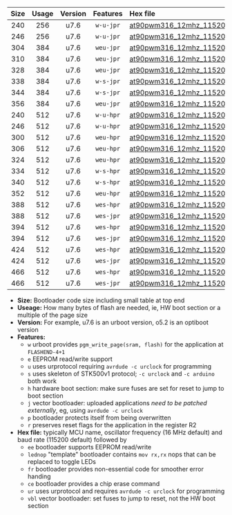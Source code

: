 |Size|Usage|Version|Features|Hex file|
|:-:|:-:|:-:|:-:|:--|
|240|256|u7.6|`w-u-jpr`|[at90pwm316_12mhz_115200bps_ur_vbl.hex](https://raw.githubusercontent.com/stefanrueger/urboot/main/at90pwm316_12mhz_115200bps_ur_vbl.hex)|
|246|256|u7.6|`w-u-jpr`|[at90pwm316_12mhz_115200bps_lednop_ur_vbl.hex](https://raw.githubusercontent.com/stefanrueger/urboot/main/at90pwm316_12mhz_115200bps_lednop_ur_vbl.hex)|
|304|384|u7.6|`weu-jpr`|[at90pwm316_12mhz_115200bps_ee_ur_vbl.hex](https://raw.githubusercontent.com/stefanrueger/urboot/main/at90pwm316_12mhz_115200bps_ee_ur_vbl.hex)|
|310|384|u7.6|`weu-jpr`|[at90pwm316_12mhz_115200bps_ee_lednop_ur_vbl.hex](https://raw.githubusercontent.com/stefanrueger/urboot/main/at90pwm316_12mhz_115200bps_ee_lednop_ur_vbl.hex)|
|328|384|u7.6|`weu-jpr`|[at90pwm316_12mhz_115200bps_ee_lednop_fr_ur_vbl.hex](https://raw.githubusercontent.com/stefanrueger/urboot/main/at90pwm316_12mhz_115200bps_ee_lednop_fr_ur_vbl.hex)|
|338|384|u7.6|`w-s-jpr`|[at90pwm316_12mhz_115200bps_vbl.hex](https://raw.githubusercontent.com/stefanrueger/urboot/main/at90pwm316_12mhz_115200bps_vbl.hex)|
|344|384|u7.6|`w-s-jpr`|[at90pwm316_12mhz_115200bps_lednop_vbl.hex](https://raw.githubusercontent.com/stefanrueger/urboot/main/at90pwm316_12mhz_115200bps_lednop_vbl.hex)|
|356|384|u7.6|`weu-jpr`|[at90pwm316_12mhz_115200bps_ee_lednop_fr_ce_ur_vbl.hex](https://raw.githubusercontent.com/stefanrueger/urboot/main/at90pwm316_12mhz_115200bps_ee_lednop_fr_ce_ur_vbl.hex)|
|240|512|u7.6|`w-u-hpr`|[at90pwm316_12mhz_115200bps_ur.hex](https://raw.githubusercontent.com/stefanrueger/urboot/main/at90pwm316_12mhz_115200bps_ur.hex)|
|246|512|u7.6|`w-u-hpr`|[at90pwm316_12mhz_115200bps_lednop_ur.hex](https://raw.githubusercontent.com/stefanrueger/urboot/main/at90pwm316_12mhz_115200bps_lednop_ur.hex)|
|300|512|u7.6|`weu-hpr`|[at90pwm316_12mhz_115200bps_ee_ur.hex](https://raw.githubusercontent.com/stefanrueger/urboot/main/at90pwm316_12mhz_115200bps_ee_ur.hex)|
|306|512|u7.6|`weu-hpr`|[at90pwm316_12mhz_115200bps_ee_lednop_ur.hex](https://raw.githubusercontent.com/stefanrueger/urboot/main/at90pwm316_12mhz_115200bps_ee_lednop_ur.hex)|
|324|512|u7.6|`weu-hpr`|[at90pwm316_12mhz_115200bps_ee_lednop_fr_ur.hex](https://raw.githubusercontent.com/stefanrueger/urboot/main/at90pwm316_12mhz_115200bps_ee_lednop_fr_ur.hex)|
|334|512|u7.6|`w-s-hpr`|[at90pwm316_12mhz_115200bps.hex](https://raw.githubusercontent.com/stefanrueger/urboot/main/at90pwm316_12mhz_115200bps.hex)|
|340|512|u7.6|`w-s-hpr`|[at90pwm316_12mhz_115200bps_lednop.hex](https://raw.githubusercontent.com/stefanrueger/urboot/main/at90pwm316_12mhz_115200bps_lednop.hex)|
|352|512|u7.6|`weu-hpr`|[at90pwm316_12mhz_115200bps_ee_lednop_fr_ce_ur.hex](https://raw.githubusercontent.com/stefanrueger/urboot/main/at90pwm316_12mhz_115200bps_ee_lednop_fr_ce_ur.hex)|
|388|512|u7.6|`wes-hpr`|[at90pwm316_12mhz_115200bps_ee.hex](https://raw.githubusercontent.com/stefanrueger/urboot/main/at90pwm316_12mhz_115200bps_ee.hex)|
|388|512|u7.6|`wes-jpr`|[at90pwm316_12mhz_115200bps_ee_vbl.hex](https://raw.githubusercontent.com/stefanrueger/urboot/main/at90pwm316_12mhz_115200bps_ee_vbl.hex)|
|394|512|u7.6|`wes-hpr`|[at90pwm316_12mhz_115200bps_ee_lednop.hex](https://raw.githubusercontent.com/stefanrueger/urboot/main/at90pwm316_12mhz_115200bps_ee_lednop.hex)|
|394|512|u7.6|`wes-jpr`|[at90pwm316_12mhz_115200bps_ee_lednop_vbl.hex](https://raw.githubusercontent.com/stefanrueger/urboot/main/at90pwm316_12mhz_115200bps_ee_lednop_vbl.hex)|
|424|512|u7.6|`wes-hpr`|[at90pwm316_12mhz_115200bps_ee_lednop_fr.hex](https://raw.githubusercontent.com/stefanrueger/urboot/main/at90pwm316_12mhz_115200bps_ee_lednop_fr.hex)|
|424|512|u7.6|`wes-jpr`|[at90pwm316_12mhz_115200bps_ee_lednop_fr_vbl.hex](https://raw.githubusercontent.com/stefanrueger/urboot/main/at90pwm316_12mhz_115200bps_ee_lednop_fr_vbl.hex)|
|466|512|u7.6|`wes-hpr`|[at90pwm316_12mhz_115200bps_ee_lednop_fr_ce.hex](https://raw.githubusercontent.com/stefanrueger/urboot/main/at90pwm316_12mhz_115200bps_ee_lednop_fr_ce.hex)|
|466|512|u7.6|`wes-jpr`|[at90pwm316_12mhz_115200bps_ee_lednop_fr_ce_vbl.hex](https://raw.githubusercontent.com/stefanrueger/urboot/main/at90pwm316_12mhz_115200bps_ee_lednop_fr_ce_vbl.hex)|

- **Size:** Bootloader code size including small table at top end
- **Useage:** How many bytes of flash are needed, ie, HW boot section or a multiple of the page size
- **Version:** For example, u7.6 is an urboot version, o5.2 is an optiboot version
- **Features:**
  + `w` urboot provides `pgm_write_page(sram, flash)` for the application at `FLASHEND-4+1`
  + `e` EEPROM read/write support
  + `u` uses urprotocol requiring `avrdude -c urclock` for programming
  + `s` uses skeleton of STK500v1 protocol; `-c urclock` and `-c arduino` both work
  + `h` hardware boot section: make sure fuses are set for reset to jump to boot section
  + `j` vector bootloader: uploaded applications *need to be patched externally*, eg, using `avrdude -c urclock`
  + `p` bootloader protects itself from being overwritten
  + `r` preserves reset flags for the application in the register R2
- **Hex file:** typically MCU name, oscillator frequency (16 MHz default) and baud rate (115200 default) followed by
  + `ee` bootloader supports EEPROM read/write
  + `lednop` "template" bootloader contains `mov rx,rx` nops that can be replaced to toggle LEDs
  + `fr` bootloader provides non-essential code for smoother error handing
  + `ce` bootloader provides a chip erase command
  + `ur` uses urprotocol and requires `avrdude -c urclock` for programming
  + `vbl` vector bootloader: set fuses to jump to reset, not the HW boot section
